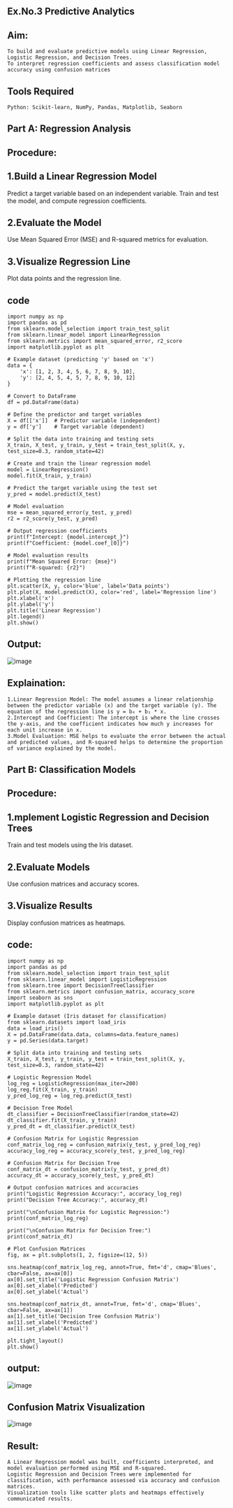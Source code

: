 ## Ex.No.3 Predictive Analytics

## Aim:
```
To build and evaluate predictive models using Linear Regression, Logistic Regression, and Decision Trees.
To interpret regression coefficients and assess classification model accuracy using confusion matrices
```
## Tools Required
```
Python: Scikit-learn, NumPy, Pandas, Matplotlib, Seaborn
```
## Part A: Regression Analysis
## Procedure:

## 1.Build a Linear Regression Model

Predict a target variable based on an independent variable.
Train and test the model, and compute regression coefficients.
## 2.Evaluate the Model

Use Mean Squared Error (MSE) and R-squared metrics for evaluation.
## 3.Visualize Regression Line

Plot data points and the regression line.
## code
```
import numpy as np
import pandas as pd
from sklearn.model_selection import train_test_split
from sklearn.linear_model import LinearRegression
from sklearn.metrics import mean_squared_error, r2_score
import matplotlib.pyplot as plt

# Example dataset (predicting 'y' based on 'x')
data = {
    'x': [1, 2, 3, 4, 5, 6, 7, 8, 9, 10],
    'y': [2, 4, 5, 4, 5, 7, 8, 9, 10, 12]
}

# Convert to DataFrame
df = pd.DataFrame(data)

# Define the predictor and target variables
X = df[['x']]  # Predictor variable (independent)
y = df['y']    # Target variable (dependent)

# Split the data into training and testing sets
X_train, X_test, y_train, y_test = train_test_split(X, y, test_size=0.3, random_state=42)

# Create and train the linear regression model
model = LinearRegression()
model.fit(X_train, y_train)

# Predict the target variable using the test set
y_pred = model.predict(X_test)

# Model evaluation
mse = mean_squared_error(y_test, y_pred)
r2 = r2_score(y_test, y_pred)

# Output regression coefficients
print(f"Intercept: {model.intercept_}")
print(f"Coefficient: {model.coef_[0]}")

# Model evaluation results
print(f"Mean Squared Error: {mse}")
print(f"R-squared: {r2}")

# Plotting the regression line
plt.scatter(X, y, color='blue', label='Data points')
plt.plot(X, model.predict(X), color='red', label='Regression line')
plt.xlabel('x')
plt.ylabel('y')
plt.title('Linear Regression')
plt.legend()
plt.show()
```
## Output:
![image](https://github.com/user-attachments/assets/6df4e82f-2744-4826-90d1-b51f87dab77c)
## Explaination:
```
1.Linear Regression Model: The model assumes a linear relationship between the predictor variable (x) and the target variable (y). The equation of the regression line is y = b₀ + b₁ * x.
2.Intercept and Coefficient: The intercept is where the line crosses the y-axis, and the coefficient indicates how much y increases for each unit increase in x.
3.Model Evaluation: MSE helps to evaluate the error between the actual and predicted values, and R-squared helps to determine the proportion of variance explained by the model.
```
## Part B: Classification Models
## Procedure:

## 1.mplement Logistic Regression and Decision Trees

Train and test models using the Iris dataset.
## 2.Evaluate Models

Use confusion matrices and accuracy scores.
## 3.Visualize Results

Display confusion matrices as heatmaps.
## code:
```
import numpy as np
import pandas as pd
from sklearn.model_selection import train_test_split
from sklearn.linear_model import LogisticRegression
from sklearn.tree import DecisionTreeClassifier
from sklearn.metrics import confusion_matrix, accuracy_score
import seaborn as sns
import matplotlib.pyplot as plt

# Example dataset (Iris dataset for classification)
from sklearn.datasets import load_iris
data = load_iris()
X = pd.DataFrame(data.data, columns=data.feature_names)
y = pd.Series(data.target)

# Split data into training and testing sets
X_train, X_test, y_train, y_test = train_test_split(X, y, test_size=0.3, random_state=42)

# Logistic Regression Model
log_reg = LogisticRegression(max_iter=200)
log_reg.fit(X_train, y_train)
y_pred_log_reg = log_reg.predict(X_test)

# Decision Tree Model
dt_classifier = DecisionTreeClassifier(random_state=42)
dt_classifier.fit(X_train, y_train)
y_pred_dt = dt_classifier.predict(X_test)

# Confusion Matrix for Logistic Regression
conf_matrix_log_reg = confusion_matrix(y_test, y_pred_log_reg)
accuracy_log_reg = accuracy_score(y_test, y_pred_log_reg)

# Confusion Matrix for Decision Tree
conf_matrix_dt = confusion_matrix(y_test, y_pred_dt)
accuracy_dt = accuracy_score(y_test, y_pred_dt)

# Output confusion matrices and accuracies
print("Logistic Regression Accuracy:", accuracy_log_reg)
print("Decision Tree Accuracy:", accuracy_dt)

print("\nConfusion Matrix for Logistic Regression:")
print(conf_matrix_log_reg)

print("\nConfusion Matrix for Decision Tree:")
print(conf_matrix_dt)

# Plot Confusion Matrices
fig, ax = plt.subplots(1, 2, figsize=(12, 5))

sns.heatmap(conf_matrix_log_reg, annot=True, fmt='d', cmap='Blues', cbar=False, ax=ax[0])
ax[0].set_title('Logistic Regression Confusion Matrix')
ax[0].set_xlabel('Predicted')
ax[0].set_ylabel('Actual')

sns.heatmap(conf_matrix_dt, annot=True, fmt='d', cmap='Blues', cbar=False, ax=ax[1])
ax[1].set_title('Decision Tree Confusion Matrix')
ax[1].set_xlabel('Predicted')
ax[1].set_ylabel('Actual')

plt.tight_layout()
plt.show()
```
## output:
![image](https://github.com/user-attachments/assets/f9f42a44-54ef-4917-b1e1-27635e5fdb10)
## Confusion Matrix Visualization
![image](https://github.com/user-attachments/assets/67fd4f26-24e4-411e-b60b-6c9a673923c8)

## Result:
```
A Linear Regression model was built, coefficients interpreted, and model evaluation performed using MSE and R-squared.
Logistic Regression and Decision Trees were implemented for classification, with performance assessed via accuracy and confusion matrices.
Visualization tools like scatter plots and heatmaps effectively communicated results.
```



